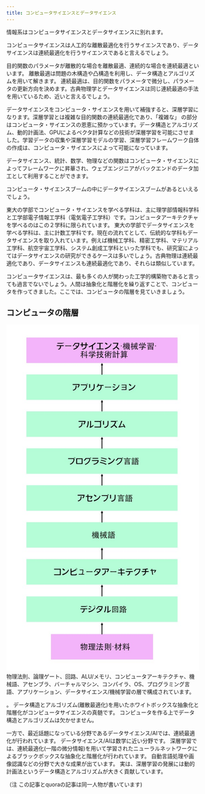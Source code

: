 ```yaml
---
title: コンピュータサイエンスとデータサイエンス
---
```


情報系はコンピュータサイエンスとデータサイエンスに別れます。

コンピュータサイエンスは人工的な離散最適化を行うサイエンスであり、データサイエンスは連続最適化を行うサイエンスであると言えるでしょう。

目的関数のパラメータが離散的な場合を離散最適、連続的な場合を連続最適といいます。
離散最適は問題の木構造や凸構造を利用し、データ構造とアルゴリズムを用いて解きます。
連続最適は、目的関数をパラメータで微分し、パラメータの更新方向を決めます。古典物理学とデータサイエンスは同じ連続最適の手法を用いているため、近いと言えるでしょう。

データサイエンスをコンピュータ・サイエンスを用いて補強すると、深層学習になります。深層学習とは複雑な目的関数の連続最適化であり、「複雑な」
の部分はコンピュータ・サイエンスの恩恵に預かっています。データ構造とアルゴリズム、動的計画法、GPUによるベクタ計算などの技術が深層学習を可能にさせました。学習データの収集や深層学習モデルの学習、深層学習フレームワーク自体の作成は、コンピュータ・サイエンスによって可能になっています。

データサイエンス、統計、数学、物理などの関数はコンピュータ・サイエンスによってフレームワークに昇華され、ウェブエンジニアがバックエンドのデータ加工として利用することができます。

コンピュータ・サイエンスブームの中にデータサイエンスブームがあるといえるでしょう。

東大の学部でコンピュータ・サイエンスを学べる学科は、主に理学部情報科学科と工学部電子情報工学科（電気電子工学科）です。コンピュータアーキテクチャを学べるのはこの２学科に限られています。
東大の学部でデータサイエンスを学べる学科は、主に計数工学科です。現在の流れてとして、伝統的な学科もデータサイエンスを取り入れています。例えば機械工学科、精密工学科、マテリアル工学科、航空宇宙工学科、システム創成工学科といった学科でも、研究室によってはデータサイエンスの研究ができるケースは多いでしょう。古典物理は連続最適化であり、データサイエンスも連続最適化であり、それらは類似しています。

コンピュータサイエンスは、最も多くの人が関わった工学的構築物であると言っても過言でないでしょう。人間は抽象化と階層化を繰り返すことで、コンピュータを作ってきました。ここでは、コンピュータの階層を見ていきましょう。

## コンピュータの階層

![computer science](./computer-science.jpeg)
物理法則、論理ゲート、回路、ALU/メモリ、コンピュータアーキテクチャ、機械語、アセンブラ、バーチャルマシン、コンパイラ、OS、プログラミング言語、アプリケーション、データサイエンス/機械学習の層で構成されています。

。
データ構造とアルゴリズム(離散最適化)を用いたホワイトボックスな抽象化と階層化がコンピュータサイエンスの真髄です。
コンピュータを作る上でデータ構造とアルゴリズムは欠かせません。

一方で、最近話題になっている分野であるデータサイエンス/AIでは、連続最適化が行われています。
データサイエンス/AIは数学に近い分野です。
深層学習では、連続最適化(一階の微分情報)を用いて学習されたニューラルネットワークによるブラックボックスな抽象化と階層化が行われています。
自動言語処理や画像認識などの分野で大きな成果が出ています。
実は、深層学習の発展には動的計画法というデータ構造とアルゴリズムが大きく貢献しています。

（注 この記事とquoraの記事は同一人物が書いています)

<!-- データサイエンス/AIをコンピュータを用いて社会に価値を還元していくには、データ構造とアルゴリズムが必要です。

現在の学校における教育では連続最適化が主なテーマとなっています。
今後は、情報分野の中核を占める離散最適化をバランス良く取り入れていくことが求められています。

大学内では、研究としてデータサイエンスやAIが盛んに行われています。
一方で、webアプリケーション(frontend, backend)の東大の講義はありません。

GAFAが覇権を握っているのはwebアプリケーション分野の業界です。
成熟した企業が蓄積したデータを用いてデータサイエンス/AIをし、さらに付加価値を提供しています。
GAFAに対抗するためには、データサイエンス/AIだけではなく、基盤となるwebアプリケーション分野(データ構造とアルゴリズム)に力を入れる必要があります。

私たちut.code();は、webアプリケーションに注力しています。
0から1の価値を生み出して社会に価値を提供するためには、webアプリケーション分野(データ構造とアルゴリズム)が必要不可欠だと考えています。

webアプリケーションとデータサイエンス/AIの融合が東大で求められています。

社会に価値を還元していくことを目指してut.code();はwebアプリケーションの後進育成に注力しています。 -->

<!--
![discrete-continuous](./computer-science-discrete-continuous.JPG) -->
